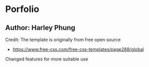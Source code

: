 # Porfolio
## Author: Harley Phung

Credit: The template is originally from free open source 
  * https://www.free-css.com/free-css-templates/page288/global 

Changed features for more suitable use
